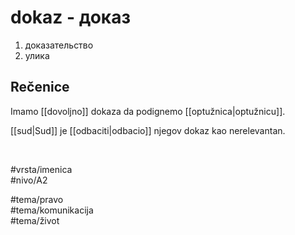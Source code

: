 # dokaz - доказ

1. доказательство  
2. улика

## Rečenice

Imamo [[dovoljno]] dokaza da podignemo [[optužnica|optužnicu]].

[[sud|Sud]] je [[odbaciti|odbacio]] njegov dokaz kao nerelevantan.

<br>

#vrsta/imenica  
#nivo/A2  

#tema/pravo  
#tema/komunikacija  
#tema/život  
